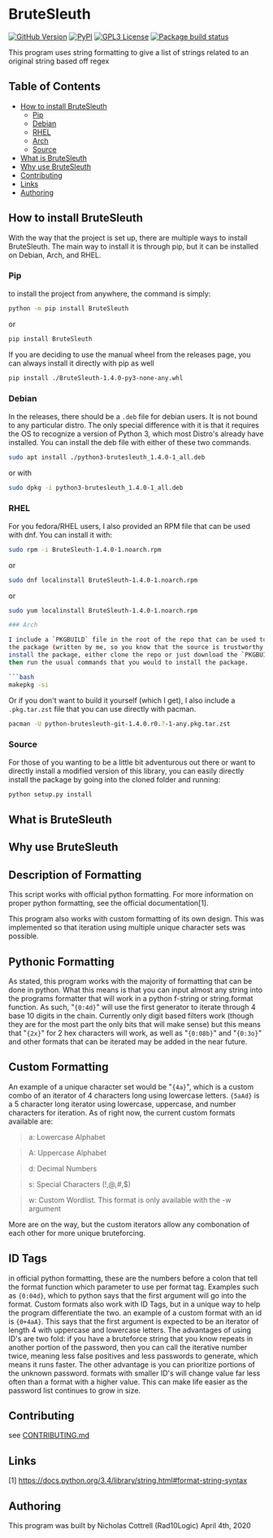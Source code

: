 # BruteSleuth

[![GitHub Version](https://img.shields.io/github/v/release/rad10/BruteSleuth)](https://github.com/rad10/BruteSleuth/releases)
[![PyPI](https://img.shields.io/pypi/v/BruteSleuth?style=flat)](https://pypi.org/project/BruteSleuth/)
[![GPL3 License](https://img.shields.io/github/license/rad10/BruteSleuth?style=flat)](https://www.gnu.org/licenses/gpl-3.0.en.html)
[![Package build status](https://img.shields.io/github/workflow/status/rad10/BruteSleuth/Python%20package?logo=GitHub)](https://github.com/rad10/BruteSleuth/actions/workflows/python-package.yml)

This program uses string formatting to give a list of strings related to an original string based off regex

## Table of Contents

 * [How to install BruteSleuth](#how-to-install-brutesleuth)
    * [Pip](#pip)
    * [Debian](#debian)
    * [RHEL](#rhel)
    * [Arch](#arch)
    * [Source](#source)
 * [What is BruteSleuth](#what-is-brutesleuth)
 * [Why use BruteSleuth](#why-use-brutesleuth)
 * [Contributing](#contributing)
 * [Links](#links)
 * [Authoring](#authoring)


## How to install BruteSleuth

With the way that the project is set up, there are multiple ways to install
BruteSleuth. The main way to install it is through pip, but it can be installed
on Debian, Arch, and RHEL.

### Pip

to install the project from anywhere, the command is simply:

```bash
python -m pip install BruteSleuth
```

or

```bash
pip install BruteSleuth
```

If you are deciding to use the manual wheel from the releases page, you can
always install it directly with pip as well

```bash
pip install ./BruteSleuth-1.4.0-py3-none-any.whl
```

### Debian

In the releases, there should be a `.deb` file for debian users. It is not
bound to any particular distro. The only special difference with it is that it
requires the OS to recognize a version of Python 3, which most Distro's already
have installed. You can install the deb file with either of these two commands.

```bash
sudo apt install ./python3-brutesleuth_1.4.0-1_all.deb
```

or with

```bash
sudo dpkg -i python3-brutesleuth_1.4.0-1_all.deb
```

### RHEL

For you fedora/RHEL users, I also provided an RPM file that can be used with
dnf. You can install it with:

```bash
sudo rpm -i BruteSleuth-1.4.0-1.noarch.rpm
```
or

```bash
sudo dnf localinstall BruteSleuth-1.4.0-1.noarch.rpm
```

or

```bash
sudo yum localinstall BruteSleuth-1.4.0-1.noarch.rpm

### Arch

I include a `PKGBUILD` file in the root of the repo that can be used to install
the package (written by me, so you know that the source is trustworthy.) To
install the package, either clone the repo or just download the `PKGBUILD` file
then run the usual commands that you would to install the package.

```bash
makepkg -si
```

Or if you don't want to build it yourself (which I get), I also include a
`.pkg.tar.zst` file that you can use directly with pacman.

```bash
pacman -U python-brutesleuth-git-1.4.0.r0.?-1-any.pkg.tar.zst
```

### Source

For those of you wanting to be a little bit adventurous out there or want to
directly install a modified version of this library, you can easily directly
install the package by going into the cloned folder and running:

```bash
python setup.py install
```

## What is BruteSleuth


## Why use BruteSleuth


## Description of Formatting
This script works with official python formatting. For more information on proper python
formatting, see the official documentation[1].

This program also works with custom formatting of its own design. This was implemented so
that iteration using multiple unique character sets was possible.

## Pythonic Formatting
As stated, this program works with the majority of formatting that can be done in python.
What this means is that you can input almost any string into the programs formatter that
will work in a python f-string or string.format function. As such, "`{0:4d}`" will use the
first generator to iterate through 4 base 10 digits in the chain. Currently only digit
based filters work (though they are for the most part the only bits that will make sense)
but this means that "`{2x}`" for 2 hex characters will work, as well as "`{0:08b}`" and "`{0:3o}`"
and other formats that can be iterated may be added in the near future.

## Custom Formatting
An example of a unique character set would be "`{4a}`", which is a custom combo of an iterator
of 4 characters long using lowercase letters. `{5aAd}` is a 5 character long iterator using
lowercase, uppercase, and number characters for iteration. As of right now, the current custom
formats available are:

> a: Lowercase Alphabet

> A: Uppercase Alphabet

> d: Decimal Numbers

> s: Special Characters (!,@,#,$)

> w: Custom Wordlist. This format is only available with the -w argument

More are on the way, but the custom iterators allow any combonation of each other for more unique
bruteforcing.

## ID Tags
in official python formatting, these are the numbers before a colon that tell the format function
which parameter to use per format tag. Examples such as `{0:04d}`, which to python says that the first
argument will go into the format. Custom formats also work with ID Tags, but in a unique way to help
the program differentiate the two. an example of a custom format with an id is `{0+4aA}`. This says
that the first argument is expected to be an iterator of length 4 with uppercase and lowercase letters.
The advantages of using ID's are two fold: if you have a bruteforce string that you know repeats in
another portion of the password, then you can call the iterative number twice, meaning less false
positives and less passwords to generate, which means it runs faster. The other advantage is you can
prioritize portions of the unknown password. formats with smaller ID's will change value far less often
than a format with a higher value. This can make life easier as the password list continues to grow in size.

## Contributing

see [CONTRIBUTING.md](docs/CONTRIBUTING.md)

## Links
[1] https://docs.python.org/3.4/library/string.html#format-string-syntax

## Authoring
This program was built by Nicholas Cottrell (Rad10Logic)
April 4th, 2020
